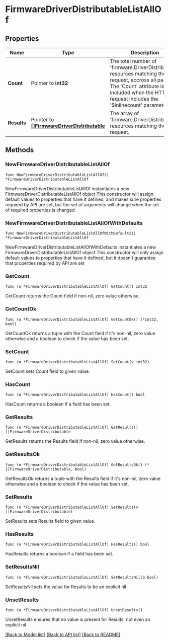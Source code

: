 # FirmwareDriverDistributableListAllOf

## Properties

Name | Type | Description | Notes
------------ | ------------- | ------------- | -------------
**Count** | Pointer to **int32** | The total number of &#39;firmware.DriverDistributable&#39; resources matching the request, accross all pages. The &#39;Count&#39; attribute is included when the HTTP GET request includes the &#39;$inlinecount&#39; parameter. | [optional] 
**Results** | Pointer to [**[]FirmwareDriverDistributable**](FirmwareDriverDistributable.md) | The array of &#39;firmware.DriverDistributable&#39; resources matching the request. | [optional] 

## Methods

### NewFirmwareDriverDistributableListAllOf

`func NewFirmwareDriverDistributableListAllOf() *FirmwareDriverDistributableListAllOf`

NewFirmwareDriverDistributableListAllOf instantiates a new FirmwareDriverDistributableListAllOf object
This constructor will assign default values to properties that have it defined,
and makes sure properties required by API are set, but the set of arguments
will change when the set of required properties is changed

### NewFirmwareDriverDistributableListAllOfWithDefaults

`func NewFirmwareDriverDistributableListAllOfWithDefaults() *FirmwareDriverDistributableListAllOf`

NewFirmwareDriverDistributableListAllOfWithDefaults instantiates a new FirmwareDriverDistributableListAllOf object
This constructor will only assign default values to properties that have it defined,
but it doesn't guarantee that properties required by API are set

### GetCount

`func (o *FirmwareDriverDistributableListAllOf) GetCount() int32`

GetCount returns the Count field if non-nil, zero value otherwise.

### GetCountOk

`func (o *FirmwareDriverDistributableListAllOf) GetCountOk() (*int32, bool)`

GetCountOk returns a tuple with the Count field if it's non-nil, zero value otherwise
and a boolean to check if the value has been set.

### SetCount

`func (o *FirmwareDriverDistributableListAllOf) SetCount(v int32)`

SetCount sets Count field to given value.

### HasCount

`func (o *FirmwareDriverDistributableListAllOf) HasCount() bool`

HasCount returns a boolean if a field has been set.

### GetResults

`func (o *FirmwareDriverDistributableListAllOf) GetResults() []FirmwareDriverDistributable`

GetResults returns the Results field if non-nil, zero value otherwise.

### GetResultsOk

`func (o *FirmwareDriverDistributableListAllOf) GetResultsOk() (*[]FirmwareDriverDistributable, bool)`

GetResultsOk returns a tuple with the Results field if it's non-nil, zero value otherwise
and a boolean to check if the value has been set.

### SetResults

`func (o *FirmwareDriverDistributableListAllOf) SetResults(v []FirmwareDriverDistributable)`

SetResults sets Results field to given value.

### HasResults

`func (o *FirmwareDriverDistributableListAllOf) HasResults() bool`

HasResults returns a boolean if a field has been set.

### SetResultsNil

`func (o *FirmwareDriverDistributableListAllOf) SetResultsNil(b bool)`

 SetResultsNil sets the value for Results to be an explicit nil

### UnsetResults
`func (o *FirmwareDriverDistributableListAllOf) UnsetResults()`

UnsetResults ensures that no value is present for Results, not even an explicit nil

[[Back to Model list]](../README.md#documentation-for-models) [[Back to API list]](../README.md#documentation-for-api-endpoints) [[Back to README]](../README.md)


